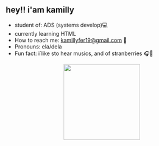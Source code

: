 ## hey!! i'am kamilly

-  student of: ADS (systems develop)💻
-   currently learning HTML
- How to reach me: kamillyfer19@gmail.com 📩
- Pronouns: ela/dela 
-  Fun fact: i´like sto hear musics, and of stranberries 🎧🍓



<div align="center">
  <img height="200" src="https://i.pinimg.com/236x/f4/a7/1f/f4a71f29313d612e94beacef206937ee.jpg"  />
</div>




